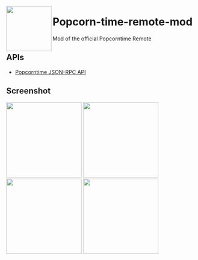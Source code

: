 <a target="_blank" href="http://stephaneadamgarnier.com/Popcorntime"><img src="http://stephaneadamgarnier.com/Popcorntime/assets/img/icons/icon.png" align="left" height="120" width="120" ></a>

# Popcorn-time-remote-mod

Mod of the official Popcorntime Remote

## APIs

* [Popcorntime JSON-RPC API](https://git.popcorntime.io/popcorntime/desktop/blob/master/docs/json-rpc-api.md)

     
## Screenshot
<img src="http://www.stephaneadamgarnier.com/Popcorntime/assets/screenshots/screenshot1.PNG" width="200">
<img src="http://www.stephaneadamgarnier.com/Popcorntime/assets/screenshots/screenshot2.PNG" width="200">
<img src="http://www.stephaneadamgarnier.com/Popcorntime/assets/screenshots/screenshot3.PNG" width="200">
<img src="http://www.stephaneadamgarnier.com/Popcorntime/assets/screenshots/screenshot4.PNG" width="200">
